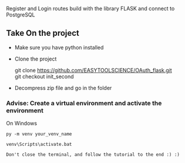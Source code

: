 Register and Login routes build with the library FLASK and connect to PostgreSQL

## Take On the project
  - Make sure you have python installed  
  - Clone the project  
  
    git clone https://github.com/EASYTOOLSCIENCE/OAuth_flask.git  
    git checkout init_second  
    
  - Decompress zip file and go in the folder  

### Advise: Create a virtual environment and activate the environment  
  On Windows  
  
    py -m venv your_venv_name  
    
    venv\Scripts\activate.bat  

    Don't close the terminal, and follow the tutorial to the end :) :)  
